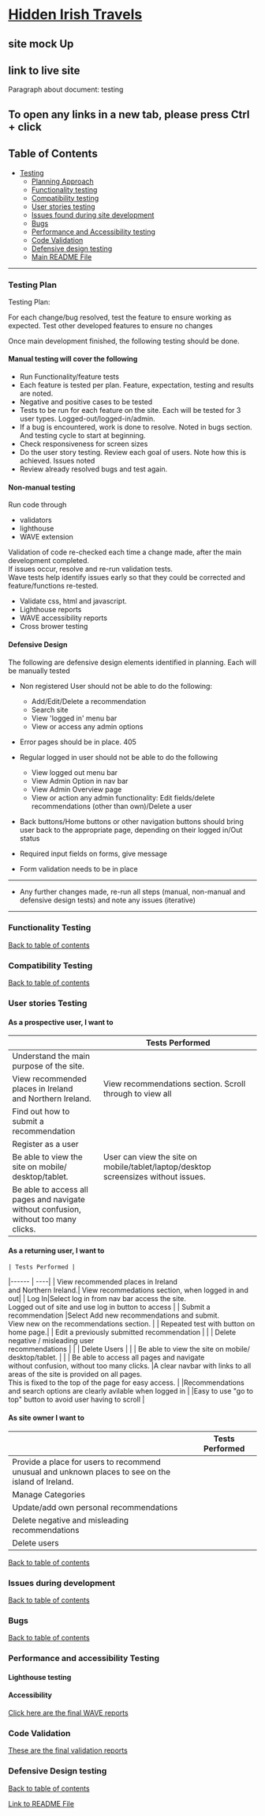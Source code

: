 # [Hidden Irish Travels](xx)

## site mock Up
## link to live site

Paragraph about document: testing

## **To open any links in a new tab, please press Ctrl + click**

##

## Table of Contents

- [Testing](#testing)
  - [Planning Approach](#testing-plan)
  - [Functionality testing](#functionality-testing)
  - [Compatibility testing](#compatibility-testing)
  - [User stories testing](#user-stories-testing)
  - [Issues found during site development](#issues-during-development)
  - [Bugs](#bugs)
  - [Performance and Accessibility testing](#performance-and-accessibility-testing)
  - [Code Validation](#code-validation)
  - [Defensive design testing](#defensive-design-testing)
  - [Main README File](https://github.com/LisaHackett97/HiddenIrishTravels/blob/main/README.md)
    
---



### Testing Plan

Testing Plan:

For each change/bug resolved, test the feature to ensure working as expected. Test other developed features to ensure no changes

Once main development finished, the following testing should be done.

#### Manual testing will cover the following
  
- Run Functionality/feature tests
- Each feature is tested per plan. Feature, expectation, testing and results are noted.
- Negative and positive cases to be tested
- Tests to be run for each feature on the site. Each will be tested for 3 user types. Logged-out/logged-in/admin.
- If a bug is encountered, work is done to resolve. Noted in bugs section. And testing cycle to start at beginning.
- Check responsiveness for screen sizes
- Do the user story testing. Review each goal of users. Note how this is achieved. Issues noted
- Review already resolved bugs and test again.

#### Non-manual testing

Run code through

- validators
- lighthouse
- WAVE extension

Validation of code re-checked each time a change made, after the main development completed. <br>
If issues occur, resolve and re-run validation tests. <br>
Wave tests help identify issues early so that they could be corrected and feature/functions re-tested.

- Validate css, html and javascript.
- Lighthouse reports
- WAVE accessibility reports
- Cross brower testing

#### Defensive Design

The following are defensive design elements identified in planning. Each will be manually tested

- Non registered User should not be able to do the following:
  - Add/Edit/Delete a recommendation
  - Search site
  - View 'logged in' menu bar
  - View or access any admin options

- Error pages should be in place. 405

- Regular logged in user should not be able to do the following
  - View logged out menu bar
  - View Admin Option in nav bar
  - View Admin Overview page
  - View or action any admin functionality: Edit fields/delete recommendations (other than own)/Delete a user

- Back buttons/Home buttons or other navigation buttons should bring user back to the appropriate page, depending on their logged in/Out status

- Required input fields on forms, give message

- Form validation needs to be in place

----

- Any further changes made, re-run all steps (manual, non-manual and defensive design tests) and note any issues (iterative)

----

### Functionality Testing

[Back to table of contents](#table-of-contents)
### Compatibility Testing
[Back to table of contents](#table-of-contents)
### User stories Testing

#### As a prospective user, I want to

| 	| Tests Performed | 
|------ | ----|
| Understand the main purpose of the   site.| |
|View recommended places in Ireland  <br> and Northern Ireland. | View recommendations section. Scroll through to view all|
| Find out how to submit a recommendation | |
| Register as a user  | |
| Be able to view the site on mobile/<br> desktop/tablet. | User can view the site on mobile/tablet/laptop/desktop screensizes without issues. |
| Be able to access all pages and navigate <br> without confusion, without too many clicks. | |

#### As a returning user, I want to

 	| Tests Performed | 
|------ | ----|
| View recommended places in Ireland  <br> and Northern Ireland.| View recommedations section, when logged in and out|
| Log In|Select log in from nav bar access the site.<br> Logged out of site and use log in button to access |
| Submit a recommendation |Select Add new recommendations and submit. <br> View new on the recommendations section.
|			  | Repeated test with button on home page.|
| Edit a previously submitted recommendation | |
| Delete negative / misleading  user <br> recommendations  | |
| Delete Users | |
| Be able to view the site on mobile/<br> desktop/tablet. | |
| Be able to access all pages and navigate <br> without confusion, without too many clicks. |A clear navbar with links to all areas of the site is provided on all pages.<br> This is fixed to the top of the page for easy access.
|											    |Recommendations and search options are clearly avilable when logged in
|											    |Easy to use "go to top" button to avoid user having to scroll 
|									

#### As site owner I want to

| 	| Tests Performed | 
|------ | ----|
| Provide a place for users to recommend <br>unusual and unknown places to see on the island of Ireland.| |
| Manage Categories | |
| Update/add own personal recommendations | |
| Delete negative and misleading recommendations |
| Delete users| |

[Back to table of contents](#table-of-contents)

### Issues during development


[Back to table of contents](#table-of-contents)

### Bugs


[Back to table of contents](#table-of-contents)

### Performance and accessibility Testing

#### Lighthouse testing

#### Accessibility

[Click here are the final WAVE reports](xx)

### Code Validation

[These are the final validation reports](xx)

### Defensive Design testing

[Back to table of contents](#table-of-contents)

[Link to README File](https://github.com/LisaHackett97/HiddenIrishTravels/blob/main/README.md)